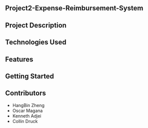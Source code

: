 ## Project2-Expense-Reimbursement-System

## Project Description

## Technologies Used

## Features

## Getting Started

## Contributors
* HangBin Zheng
* Oscar Magana
* Kenneth Adjei
* Collin Druck